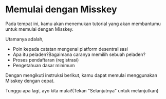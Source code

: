# Memulai dengan Misskey

Pada tempat ini, kamu akan menemukan tutorial yang akan membantumu untuk memulai dengan Misskey.

Utamanya adalah,

- Poin kepada catatan mengenai platform desentralisasi
- Apa itu peladen?Bagaimana caranya memilih sebuah peladen?
- Proses pendaftaran (registrasi)
- Pengetahuan dasar minimum

Dengan mengikuti instruksi berikut, kamu dapat memulai menggunakan Misskey dengan cepat.

Tunggu apa lagi, ayo kita mulai!(Tekan "Selanjutnya" untuk melanjutkan)
